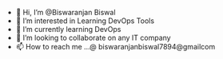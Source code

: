 - 👋 Hi, I’m @Biswaranjan Biswal
- 👀 I’m interested in Learning DevOps Tools
- 🌱 I’m currently learning DevOps
- 💞️ I’m looking to collaborate on any IT company
- 📫 How to reach me ...@ biswaranjanbiswal7894@gmailcom

<!---
biswaranjanbiswal/biswaranjanbiswal is a ✨ special ✨ repository because its `README.md` (this file) appears on your GitHub profile.
You can click the Preview link to take a look at your changes.
--->
